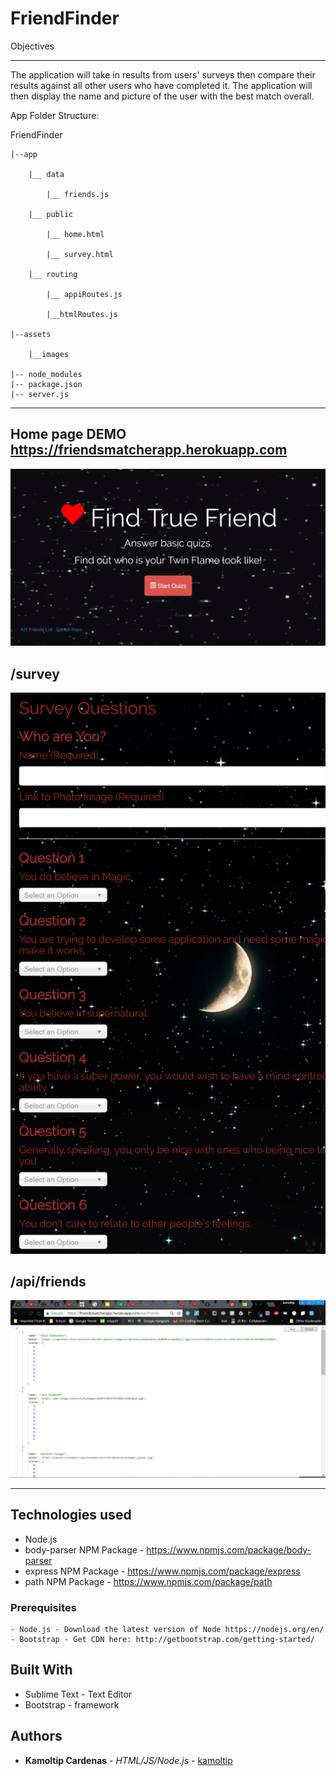 # FriendFinder

Objectives
***


The application will take in results from users' surveys then compare their results against all other users who have completed it. The application will then display the name and picture of the user with the best match overall.

App Folder Structure:

 FriendFinder

 	|--app

 		|__ data

 			|__ friends.js

 		|__ public

 			|__ home.html

 			|__ survey.html

 		|__ routing

 			|__ appiRoutes.js

 			|__htmlRoutes.js

 	|--assets

 		|__images

 	|-- node_modules
 	|-- package.json
 	|-- server.js

***

## Home page DEMO https://friendsmatcherapp.herokuapp.com
 
![home](/assets/images/f-homepage.png)

## /survey
 
![survey](/assets/images/f-survey.png)

## /api/friends
 
![api](/assets/images/f-api.png)

***

## Technologies used
- Node.js
- body-parser NPM Package - https://www.npmjs.com/package/body-parser
- express NPM Package - https://www.npmjs.com/package/express
- path NPM Package - https://www.npmjs.com/package/path

### Prerequisites

```
- Node.js - Download the latest version of Node https://nodejs.org/en/
- Bootstrap - Get CDN here: http://getbootstrap.com/getting-started/
```

## Built With

* Sublime Text - Text Editor
* Bootstrap - framework

## Authors

* **Kamoltip Cardenas** - *HTML/JS/Node.js* - [kamoltip](https://github.com/kamoltip)


